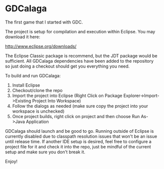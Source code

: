 GDCalaga
========

The first game that I started with GDC.

The project is setup for compilation and execution within Eclipse. You may download it here:

http://www.eclipse.org/downloads/

The Eclipse Classic package is recommend, but the JDT package would be sufficient. All GDCalaga dependencies have been added to the repository so just doing a checkout should get you everything you need.

To build and run GDCalaga:
1. Install Eclipse
2. Checkout/clone the repo
3. Import the project into Eclipse (Right Click on Package Explorer->Import->Existing Project Into Workspace)
4. Follow the dialogs as needed (make sure copy the project into your workspace is unchecked)
5. Once project builds, right click on project and then choose Run As->Java Application

GDCalaga should launch and be good to go. Running outside of Eclipse is currently disabled due to classpath resolution issues that won't be an issue until release time. If another IDE setup is desired, feel free to configure a project file for it and check it into the repo, just be mindful of the current setup and make sure you don't break it.

Enjoy!
